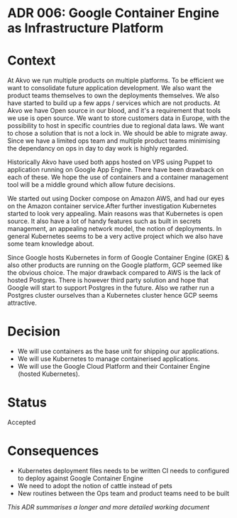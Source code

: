 #  ADR 006: Google Container Engine as Infrastructure Platform

#  Context
At  Akvo we run multiple products on multiple platforms. To be efficient we want
to consolidate future application development. We also want the product teams
themselves to own the deployments themselves. We also have started to build up a
few apps / services which are not products. At Akvo we have Open source in our
blood, and it's a requirement that tools we use is open source. We want to store
customers data in Europe, with the possibility to host in specific countries due
to regional data laws. We want to chose a solution that is not a lock in. We
should be able to migrate away. Since we have a limited ops team and multiple
product teams minimising the dependancy on ops in day to day work is highly
regarded.

Historically  Akvo have used both apps hosted on VPS using Puppet to application running on
Google App Engine. There have been drawback on each of these. We hope the use of
containers and a container management tool will be a middle ground which allow
future decisions.

We started out using Docker compose on Amazon AWS, and had our eyes on the Amazon
container service.After further investigation Kubernetes started to look very
appealing. Main reasons was that Kubernetes is open source. It also have a lot
of handy features such as built in secrets management, an appealing network
model, the notion of deployments. In general Kubernetes seems to be a very
active project which we also have some team knowledge about.

Since Google hosts Kubernetes in form of Google Container Engine (GKE) & also other
products are running on the Google platform, GCP seemed like the obvious choice.
The major drawback compared to AWS is the lack of hosted Postgres. There is
however third party solution and hope that Google will start to support Postgres
in the future. Also we rather run a Postgres cluster ourselves than a Kubernetes
cluster hence GCP seems attractive.

#  Decision
- We will use containers as the base unit for shipping our applications.
- We will use Kubernetes to manage containerised applications.
- We will use the Google Cloud Platform and their Container Engine (hosted Kubernetes).

#  Status
Accepted

#  Consequences
- Kubernetes deployment files needs to be written CI needs to configured to deploy against Google Container Engine
- We need to adopt the notion of cattle instead of pets
- New routines between the Ops team and product teams need to be built

*This  ADR summarises a longer and more detailed working document*
